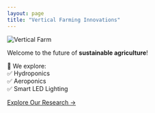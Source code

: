 ```yaml
---
layout: page
title: "Vertical Farming Innovations"
---
```


![Vertical Farm](/assets/img/vertical-farm.jpg)  

Welcome to the future of **sustainable agriculture**!  

🔬 We explore:  
✅ Hydroponics  
✅ Aeroponics  
✅ Smart LED Lighting  

[Explore Our Research →](/research/)